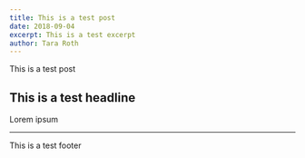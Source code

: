 ```yaml
---
title: This is a test post
date: 2018-09-04
excerpt: This is a test excerpt
author: Tara Roth
---
```


This is a test post

## This is a test headline

Lorem ipsum



* * * * * * * * * * * * * * * * * * * * * * * * * * * *



This is a test footer

